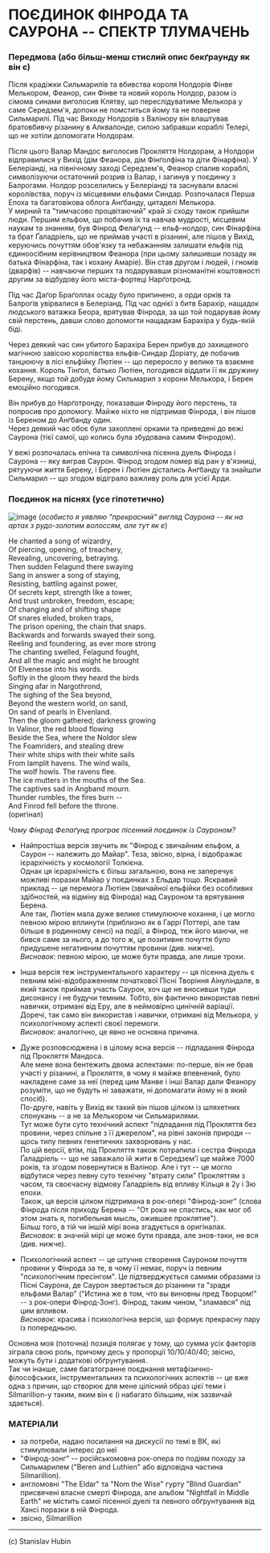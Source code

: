 # ПОЄДИНОК ФІНРОДА ТА САУРОНА -- СПЕКТР ТЛУМАЧЕНЬ

### Передмова (або більш-менш стислий опис бекґраунду як він є)

Після крадіжки Сильмарилів та вбивства короля Нолдорів Фінве Мелькором, Феанор, син Фінве та новий король Нолдор, разом із сімома синами виголосив Клятву, що переслідуватиме
Мелькора у саме Середзем'я, допоки не помститься йому та не поверне Сильмарилі. Під час Виходу Нолдорів з Валінору він влаштував братовбивчу різанину в Алквалонде, силою забравши кораблі Телері, що не хотіли
допомогати Нолдорам.

  Після цього Валар Мандос виголосив Прокляття Нолдорам, а Нолдори відправилися у Вихід (дім Феанора, дім Фінґолфіна та діти Фінарфіна). У Белеріанді, на північному заході Середзем'я, Феанор спалив кораблі, символізуючи остаточний розрив із Валар, і загинув у поєдинку
з Балрогами. Нолдор розселились у Белеріанді та заснували власні королівства, поруч із місцевими ельфами Синдар. Розпочалася Перша Епоха та багатовікова облога Анґбанду, цитаделі Мелькора.\
  У мирний та "тимчасово процвітаючий" край зі сходу також прийшли люди.
Першим ельфом, що побачив їх та навчав мудрості, місцевим наукам та знанням, був Фінрод Фелаґунд -- ельф-нолдор, син 
Фінарфіна та брат Ґаладріель, що не приймав участі в різанині, але пішов у Вихід, керуючись почуттям обов'язку та небажанням залишати ельфів під єдиноосібним керівництвом Феанора
(при цьому залишивши позаду як батька Фінарфіна, так і кохану Амаріе).
Він став другом і людей, і гномів (дварфів) -- навчаючи перших та подарувавши різноманітні коштовності другим за відбудову його міста-фортеці Нарґотронд.

  Під час Даґор Браґоллах осаду було припинено, а орди орків та Балрогів увірвалися в Белеріанд. Під час однієї з битв Барахір, нащадок людського ватажка Беора, врятував Фінрода, за що той
подарував йому свій перстень, давши слово допомогти нащадкам Барахіра у будь-якій біді.

  Через деякий час син убитого Барахіра Берен прибув до захищеного магічною завісою королівства ельфів-Синдар Доріату, де побачив танцюючу в лісі ельфійку Лютіен -- що переросло у велике та взаємне кохання.
Король Тінґол, батько Лютіен, погодився віддати її як дружину Берену, якщо той добуде йому Сильмарил з корони Мелькора, і Берен емоційно погодився.

  Він прибув до Нарґотронду, показавши Фінроду його перстень, та попросив про допомогу. Майже ніхто не підтримав Фінрода, і він пішов із Береном до Анґбанду один.\
  Через деякий час обоє були захоплені орками та приведені до вежі Саурона (тієї самої, що колись була збудована самим Фінродом).
  
  У вежі розпочалась епічна та символічна пісенна дуель Фінрода і Саурона -- яку виграв Саурон. Фінрод згодом помер від ран у в'язниці, рятууючи життя Берену, і Берен і Лютіен дістались Анґбанду та знайшли
Сильмарил -- що згодом відіграло важливу роль для усієї Арди.

### Поєдинок на піснях (усе гіпотетично)

![image](https://github.com/Nizarath/stuff/assets/43764738/b4399a02-faf8-4757-b41f-b237e6ca0e60)
(_особисто я уявляю "прекрасний" вигляд Саурона -- як на артах з рудо-золотим волоссям, але тут як є_)

He chanted a song of wizardry,\
Of piercing, opening, of treachery,\
Revealing, uncovering, betraying.\
Then sudden Felagund there swaying\
Sang in answer a song of staying,\
Resisting, battling against power,\
Of secrets kept, strength like a tower,\
And trust unbroken, freedom, escape;\
Of changing and of shifting shape\
Of snares eluded, broken traps,\
The prison opening, the chain that snaps.\
Backwards and forwards swayed their song.\
Reeling and foundering, as ever more strong\
The chanting swelled, Felagund fought,\
And all the magic and might he brought\
Of Elvenesse into his words.\
Softly in the gloom they heard the birds\
Singing afar in Nargothrond,\
The sighing of the Sea beyond,\
Beyond the western world, on sand,\
On sand of pearls in Elvenland.\
Then the gloom gathered; darkness growing\
In Valinor, the red blood flowing\
Beside the Sea, where the Noldor slew\
The Foamriders, and stealing drew\
Their white ships with their white sails\
From lamplit havens. The wind wails,\
The wolf howls. The ravens flee.\
The ice mutters in the mouths of the Sea.\
The captives sad in Angband mourn.\
Thunder rumbles, the fires burn --\
And Finrod fell before the throne.\
(оригінал)

_Чому Фінрод Фелаґунд програє пісенний поєдинок із Сауроном?_

* Найпростіша версія звучить як "Фінрод є звичайним ельфом, а Саурон -- належить до Майар". Теза, звісно, вірна, і відображає ієрархічність у космології Толкієна.\
Однак ця ієрархічність є більш загальною, вона не заперечує можливі поразки Майар у поєдинках з Ельдар тощо. Яскравий приклад -- це перемога Лютіен (звичайної ельфійки без особливих здібностей,
на відміну від Фінрода) над Сауроном та врятування Берена.\
Але так, Лютіен мала дуже велике стимулююче кохання, і це могло певною мірою вплинути (приблизно як в Гаррі Поттері, але там більше в родинному сенсі) на події, а Фінрод, теж його маючи,
не бився саме за нього, а до того ж, це позитивне почуття було придушене негативним почуттям провини (див. нижче).\
_Висновок_: певною мірою, це може бути правда, але лише трохи.

* Інша версія теж інструментального характеру -- ця пісенна дуель є певним міні-відображенням початкової Пісні Творіння Аінуліндале, в який також приймав участь Саурон, хоч ще не вносивши туди 
дисонансу і не будучи темним. Тобто, він фактично використав певні навички, отримані від Еру, але в неймовірно цинічній варіації.\
Доречі, так само він використав і навички, отримані від Мелькора, у психологічному аспекті своєї перемоги.\
_Висновок_: аналогічно, це явно не основна причина.

* Дуже розповсюджена і в цілому ясна версія -- підпадання Фінрода під Прокляття Мандоса.\
  Але мене вона бентежить двома аспектами: по-перше, він не брав участі у різанині, а Прокляття, в чому я майже впевнений, було накладене саме за неї (перед цим Манве і інші Валар дали Феанору розуміти,
  що не будуть ні заважати, ні допомагати йому ні в який спосіб).\
  По-друге, навіть у Вихід як такий він пішов цілком із шляхетних спонукань -- а не за Мелькором чи Сильмарилями.\
  Тут може бути суто технічний аспект "підпадання під Прокляття без провини, через спільне з її джерелом", на рівні законів природи -- щось типу певних генетичних захворювань у нас.\
  По цій версії, втім, під Прокляття також потрапила і сестра Фінрода Ґаладріель -- що не заважало їй жити в Середзем'ї ще майже 7000 років, та згодом повернутися в Валінор.
  Але і тут -- це могло відбутися через певну суто технічну "втрату сили" Прокляттям з часом, та своєчасну відмову Ґаладріель від впливу Кільця в 2у і 3ю епохи.\
  Також, ця версія цілком підтримана в рок-опері "Фінрод-зонг" (слова Фінрода після приходу Берена -- "От рока не спастись, как мог об этом знать я, погибельная мысль, ожившее проклятие").\
  Більш того, в тій чи іншій мірі вона згадується в оригіналах.\
  _Висновок_: в значній мірі це може бути правда, але знов-таки, не вся (див. нижче).

* Психологічний аспект -- це штучне створення Сауроном почуття провини у Фінрода за те, в чому її немає, поруч із певним "психологічним пресінгом". Це підтверджується самими образами із Пісні Саурона,
  де Саурон звертається до різанини та "зради ельфами Валар" ("Истина же в том, что вы виновны пред Творцом!" -- з рок-опери Фінрод-Зонг). Фінрод, таким чином, "зламався" під цим впливом.\
  _Висновок_: красива і психологічна версія, що формує прекрасну пару із попередньою.

Основна моя (поточна) позиція полягає у тому, що сумма усіх факторів зіграла свою роль, причому десь у пропорції 10/10/40/40; звісно, можуть бути і додаткові обґрунтування.\
Так чи інакше, саме багатогранне поєднання метафізично-філософських, інструментальних та психологічних аспектів -- це вже одна з причин, що створює для мене цілісний образ цієї теми і Silmarillion-у таким,
яким він є (і набагато більшим, ніж зазвичай здається).

### МАТЕРІАЛИ

- за потреби, надаю посилання на дискусії по темі в ВК, які стимулювали інтерес до неї
- "Фінрод-зонг" -- російськомовна рок-опера по подіям походу за Сильмарилем ("Beren and Luthien" або відповідна частина Silmarillion).
- англомовні "The Eldar" та "Nom the Wise" гурту "Blind Guardian" присвячені власне смерті Фінрода, але альбом "Nightfall in Middle Earth" не містить самої пісенної дуелі та певного обґрунтування від Хансі поразки в ній Фінрода.
- звісно, Silmarillion

____
(с) Stanislav Hubin
